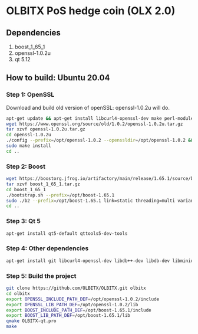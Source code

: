 # OLBITX PoS hedge coin (OLX 2.0)

## Dependencies

1. boost_1_65_1
2. openssl-1.0.2u
3. qt 5.12

## How to build: Ubuntu 20.04
### Step 1: OpenSSL
Download and build old version of openSSL: openssl-1.0.2u will do.
```bash
apt-get update && apt-get install libcurl4-openssl-dev make perl-modules build-essential
wget https://www.openssl.org/source/old/1.0.2/openssl-1.0.2u.tar.gz
tar xzvf openssl-1.0.2u.tar.gz 
cd openssl-1.0.2u
./config --prefix=/opt/openssl-1.0.2 --openssldir=/opt/openssl-1.0.2 && make && make test 
sudo make install 
cd ..
```
### Step 2: Boost
``` bash
wget https://boostorg.jfrog.io/artifactory/main/release/1.65.1/source/boost_1_65_1.tar.gz
tar xzvf boost_1_65_1.tar.gz 
cd boost_1_65_1
./bootstrap.sh --prefix=/opt/boost-1.65.1
sudo ./b2 --prefix=/opt/boost-1.65.1 link=static threading=multi variant=release install
cd ..
```
### Step 3: Qt 5
```bash
apt-get install qt5-default qttools5-dev-tools
```
### Step 4: Other dependencies
```bash
apt-get install git libcurl4-openssl-dev libdb++-dev libdb-dev libminiupnpc-dev libnss-myhostname libqrencode-dev libupnp-dev pax-utils
```
### Step 5: Build the project
```bash
git clone https://github.com/OLBITX/OLBITX.git olbitx
cd olbitx
export OPENSSL_INCLUDE_PATH_DEF=/opt/openssl-1.0.2/include
export OPENSSL_LIB_PATH_DEF=/opt/openssl-1.0.2/lib
export BOOST_INCLUDE_PATH_DEF=/opt/boost-1.65.1/include
export BOOST_LIB_PATH_DEF=/opt/boost-1.65.1/lib
qmake OLBITX-qt.pro 
make
```








